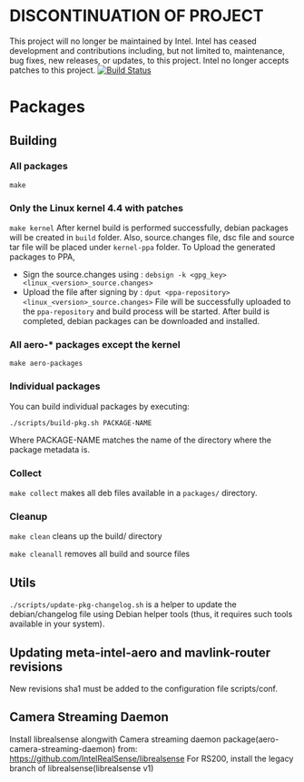 # DISCONTINUATION OF PROJECT #
This project will no longer be maintained by Intel.
Intel has ceased development and contributions including, but not limited to, maintenance, bug fixes, new releases, or updates, to this project.
Intel no longer accepts patches to this project.
[![Build Status](https://travis-ci.org/intel-aero/packages.svg?branch=master)](https://travis-ci.org/intel-aero/packages)

# Packages

## Building

### All packages

`make`

### Only the Linux kernel 4.4 with patches

`make kernel`
After kernel build is performed successfully, debian packages will be created in `build` folder.
Also, source.changes file, dsc file and source tar file will be placed under `kernel-ppa` folder.
To Upload the generated packages to PPA,
- Sign the source.changes using :
`debsign -k <gpg_key> <linux_<version>_source.changes>`
- Upload the file after signing by :
`dput <ppa-repository> <linux_<version>_source.changes>`
File will be successfully uploaded to the `ppa-repository` and build process will be started.
After build is completed, debian packages can be downloaded and installed.

### All aero-* packages except the kernel

`make aero-packages`

### Individual packages

You can build individual packages by executing:

```
./scripts/build-pkg.sh PACKAGE-NAME
```

Where PACKAGE-NAME matches the name of the directory where the package metadata is.

### Collect

`make collect` makes all deb files available in a `packages/` directory.

### Cleanup

`make clean` cleans up the build/ directory

`make cleanall` removes all build and source files

## Utils

`./scripts/update-pkg-changelog.sh` is a helper to update the debian/changelog file
using Debian helper tools (thus, it requires such tools available in your system).

## Updating meta-intel-aero and mavlink-router revisions

New revisions sha1 must be added to the configuration file scripts/conf.

## Camera Streaming Daemon
Install librealsense alongwith Camera streaming daemon package(aero-camera-streaming-daemon) from:
			https://github.com/IntelRealSense/librealsense
For RS200, install the legacy branch of librealsense(librealsense v1)
